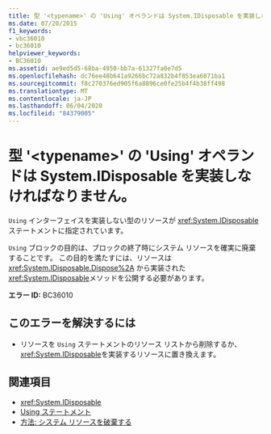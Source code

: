 ```yaml
---
title: 型 '<typename>' の 'Using' オペランドは System.IDisposable を実装しなければなりません。
ms.date: 07/20/2015
f1_keywords:
- vbc36010
- bc36010
helpviewer_keywords:
- BC36010
ms.assetid: ae9ed5d5-68ba-4950-bb7a-61327fa0e7d5
ms.openlocfilehash: dc76ee48b641a9266bc72a832b4f853ea6871ba1
ms.sourcegitcommit: f8c270376ed905f6a8896ce0fe25b4f4b38ff498
ms.translationtype: MT
ms.contentlocale: ja-JP
ms.lasthandoff: 06/04/2020
ms.locfileid: "84379005"
---
```

# <a name="using-operand-of-type-typename-must-implement-systemidisposable"></a>型 '\<typename>' の 'Using' オペランドは System.IDisposable を実装しなければなりません。
`Using` インターフェイスを実装しない型のリソースが <xref:System.IDisposable> ステートメントに指定されています。  
  
 `Using` ブロックの目的は、ブロックの終了時にシステム リソースを確実に廃棄することです。 この目的を満たすには、リソースは <xref:System.IDisposable.Dispose%2A> から実装された <xref:System.IDisposable>メソッドを公開する必要があります。  
  
 **エラー ID:** BC36010  
  
## <a name="to-correct-this-error"></a>このエラーを解決するには  
  
- リソースを `Using` ステートメントのリソース リストから削除するか、 <xref:System.IDisposable>を実装するリソースに置き換えます。  
  
## <a name="see-also"></a>関連項目

- <xref:System.IDisposable>
- [Using ステートメント](../language-reference/statements/using-statement.md)
- [方法: システム リソースを破棄する](../programming-guide/language-features/control-flow/how-to-dispose-of-a-system-resource.md)
